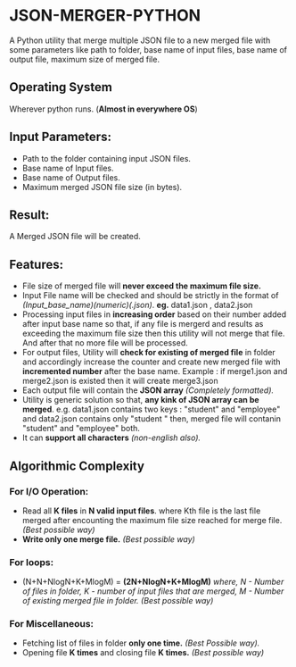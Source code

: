 # JSON-MERGER-PYTHON
A Python utility that merge multiple JSON file to a new merged file with some parameters like path to folder, base name of input files, base name of output file, maximum size of merged file.

## Operating System
 Wherever python runs. (**Almost in everywhere OS**)

## Input Parameters:
- Path to the folder containing input JSON files.
- Base name of Input files.
- Base name of Output files.
- Maximum merged JSON file size (in bytes).

## Result:
 A Merged JSON file will be created.
 
## Features:
- File size of merged file will **never exceed the maximum file size.**
- Input File name will be checked and should be strictly in the format of *(Input_base_name)(numeric)(.json)*. **eg.** data1.json , data2.json
- Processing input files in **increasing order** based on their number added after input base name so that, if any file is mergerd and results as exceeding the maximum file size then this utility will not merge that file. And after that no more file will be processed.
- For output files, Utility will **check for existing of merged file** in folder and accordingly increase the counter and create new merged file with **incremented number** after the base name. Example : if merge1.json and merge2.json is existed then it will create merge3.json
- Each output file will contain the **JSON array** *(Completely formatted).*
- Utility is generic solution so that, **any kink of JSON array can be merged**. e.g. data1.json contains two keys : "student" and "employee" and data2.json contains only "student " then, merged file will contanin "student" and "employee" both.
- It can **support all characters** *(non-english also).*

## Algorithmic Complexity
### For I/O Operation:
* Read all **K files** in **N valid input files**. where Kth file is the last file merged after encounting the maximum file size reached for merge file. *(Best possible way)*
* **Write only one merge file.** *(Best possible way)*

### For loops:
- (N+N+NlogN+K+MlogM) = **(2N+NlogN+K+MlogM)** *where, N - Number of files in folder, K - number of input files that are merged, M - Number of existing merged file in folder.* *(Best possible way)*
 
### For Miscellaneous:
* Fetching list of files in folder **only one time.** *(Best Possible way).*
* Opening file **K times** and closing file **K times.** *(Best possible way)*
